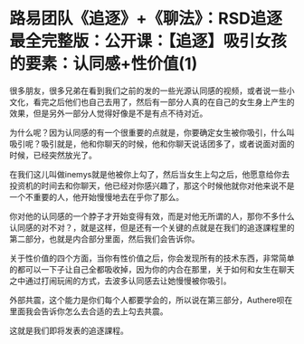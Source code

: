 # 路易团队《追逐》+《聊法》：RSD追逐最全完整版：公开课：【追逐】吸引女孩的要素：认同感+性价值(1)

很多朋友，很多兄弟在看到我们之前的发的一些光源认同感的视频，或者说一些小文化，看完之后他们也自己去用了，然后有一部分人真的在自己的女生身上产生的效果，但是另外一部分人觉得好像是不是有点不待对近。

为什么呢？因为认同感的有一个很重要的点就是，你要确定女生被你吸引，什么叫吸引呢？吸引就是，他和你聊天的时候，他和你聊天说话团多了，或者说面对面的时候，已经突然放光了。

在我们这儿叫做inemys就是他被你上勾了，然后当女生上勾之后，他愿意给你去投资机的时间去和你聊天，他已经对你感兴趣了，那这个时候他就你对他来说不是一个不重要的人，他开始慢慢地去在乎你了那么。

你对他的认同感的一个脖子才开始变得有效，而是对他无所谓的人，那你不多什么认同感的对不对？，就是这样，但是还有一个关键的点就是在我们的追逐課程里的第二部分，也就是内合部分里面，然后我们会告诉你。

关于性价值的四个方面，当你有性价值之后，你会发现所有的技术东西，非常简单的都可以一下子让自己全都吸收掉，因为你的内合在那里，关于如何和女生在聊天之中通过打闹玩闹的方式，去波多认同感去让她慢慢被你吸引。

外部共震，这个能力是你们每个人都要学会的，所以说在第三部分，Authere呗在里面我会告诉你怎么去合适的去上勾去共震。

这就是我们即将发表的追逐課程。